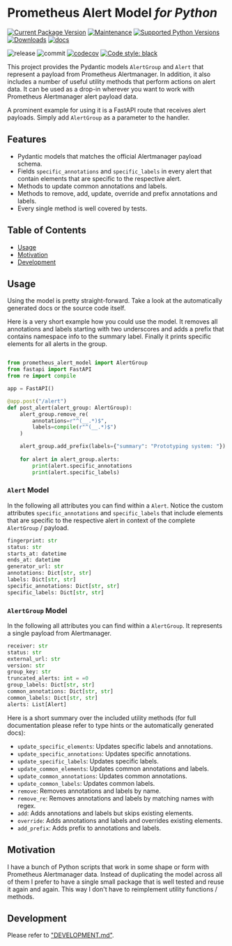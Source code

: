 <!-- omit in toc -->
# Prometheus Alert Model *for Python*

[![Current Package Version](https://badge.fury.io/py/prometheus-alert-model.svg)](https://pypi.python.org/pypi/prometheus-alert-model)
[![Maintenance](https://img.shields.io/badge/maintained%3F-yes-green.svg)](https://GitHub.com/Naereen/StrapDown.js/graphs/commit-activity)
[![Supported Python Versions](https://img.shields.io/pypi/pyversions/prometheus-alert-model.svg)](https://pypi.python.org/pypi/prometheus-alert-model)
[![Downloads](https://pepy.tech/badge/prometheus-alert-model/month)](https://pepy.tech/project/prometheus-alert-model/month)
[![docs](https://img.shields.io/badge/docs-here-blue)](https://trallnag.github.io/prometheus-alert-model-for-python/)

![release](https://github.com/trallnag/prometheus-alert-model-for-python/workflows/release/badge.svg)
![commit](https://github.com/trallnag/prometheus-alert-model-for-python/workflows/commit/badge.svg)
[![codecov](https://codecov.io/gh/trallnag/prometheus-alert-model-for-python/branch/master/graph/badge.svg)](https://codecov.io/gh/trallnag/prometheus-alert-model-for-python)
[![Code style: black](https://img.shields.io/badge/code%20style-black-000000.svg)](https://github.com/psf/black)

This project provides the Pydantic models `AlertGroup` and `Alert` that
represent a payload from Prometheus Alertmanager. In addition, it also includes
a number of useful utility methods that perform actions on alert data.  It can
be used as a drop-in wherever you want to work with Prometheus Alertmanager
alert payload data.

A prominent example for using it is a FastAPI route that receives alert payloads.
Simply add `AlertGroup` as a parameter to the handler.

<!-- omit in toc -->
## Features

- Pydantic models that matches the official Alertmanager payload schema.
- Fields `specific_annotations` and `specific_labels` in every alert that
    contain elements that are specific to the respective alert.
- Methods to update common annotations and labels.
- Methods to remove, add, update, override and prefix annotations and labels.
- Every single method is well covered by tests.

<!-- omit in toc -->
## Table of Contents

- [Usage](#usage)
- [Motivation](#motivation)
- [Development](#development)

## Usage

Using the model is pretty straight-forward. Take a look at the automatically
generated docs or the source code itself. 

Here is a very short example how you could use the model. It removes all
annotations and labels starting with two underscores and adds a prefix that
contains namespace info to the summary label. Finally it prints specific
elements for all alerts in the group.

```python

from prometheus_alert_model import AlertGroup
from fastapi import FastAPI
from re import compile

app = FastAPI()

@app.post("/alert")
def post_alert(alert_group: AlertGroup):
    alert_group.remove_re(
        annotations=r"^(__.*)$",
        labels=compile(r"^(__.*)$")
    )

    alert_group.add_prefix(labels={"summary": "Prototyping system: "})
    
    for alert in alert_group.alerts:
        print(alert.specific_annotations
        print(alert.specific_labels)
```

<!-- omit in toc -->
### `Alert` Model

In the following all attributes you can find within a `Alert`. Notice
the custom attributes `specific_annotations` and `specific_labels` that
include elements that are specific to the respective alert in context of the
complete `AlertGroup` / payload.

```python
fingerprint: str
status: str
starts_at: datetime
ends_at: datetime
generator_url: str
annotations: Dict[str, str]
labels: Dict[str, str]
specific_annotations: Dict[str, str]
specific_labels: Dict[str, str]
```

<!-- omit in toc -->
### `AlertGroup` Model

In the following all attributes you can find within a `AlertGroup`. It
represents a single payload from Alertmanager.

```python
receiver: str
status: str
external_url: str
version: str
group_key: str
truncated_alerts: int = =0
group_labels: Dict[str, str]
common_annotations: Dict[str, str]
common_labels: Dict[str, str]
alerts: List[Alert]
```

Here is a short summary over the included utility methods (for full
documentation please refer to type hints or the automatically generated docs):

- `update_specific_elements`: Updates specific labels and annotations.
- `update_specific_annotations`: Updates specific annotations.
- `update_specific_labels`: Updates specific labels.
- `update_common_elements`: Updates common annotations and labels.
- `update_common_annotations`: Updates common annotations.
- `update_common_labels`: Updates common labels.
- `remove`: Removes annotations and labels by name.
- `remove_re`: Removes annotations and labels by matching names with regex.
- `add`: Adds annotations and labels but skips existing elements.
- `override`: Adds annotations and labels and overrides existing elements.
- `add_prefix`: Adds prefix to annotations and labels.

## Motivation

I have a bunch of Python scripts that work in some shape or form with Prometheus
Alertmanager data. Instead of duplicating the model across all of them I prefer
to have a single small package that is well tested and reuse it again and again.
This way I don't have to reimplement utility functions / methods.

## Development

Please refer to ["DEVELOPMENT.md"](DEVELOPMENT.md).

